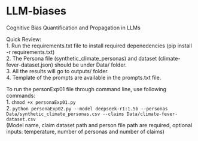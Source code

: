 # LLM-biases
Cognitive Bias Quantification and Propagation in LLMs

Quick Review:<br>
    1. Run the requirements.txt file to install required depenedencies (pip install -r requirements.txt)<br>
    2. The Persona file (synthetic_climate_personas) and dataset (climate-fever-dataset.json) should be under Data/ folder.<br>
    3. All the results will go to outputs/ folder.<br>
    4. Template of the prompts are available in the prompts.txt file. 

To run the personExp01 file through command line, use following commands:<br>
    1. `chmod +x personaExp01.py`<br>
    2. `python personaExp02.py --model deepseek-r1:1.5b --personas Data/synthetic_climate_personas.csv --claims Data/climate-fever-dataset.csv`<br>
    (Model name, claim dataset path and person file path are required, optional inputs: temperature, number of personas and number of claims)

